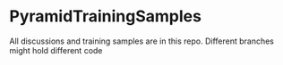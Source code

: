 # PyramidTrainingSamples
All discussions and training samples are in this repo. Different branches might hold different code
